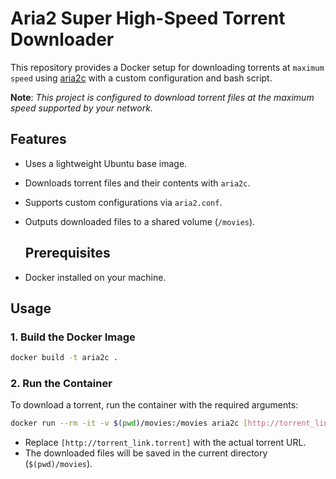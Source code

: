 # Aria2 Super High-Speed Torrent Downloader

This repository provides a Docker setup for downloading torrents at `maximum speed` using [aria2c](https://aria2.github.io/) with a custom configuration and bash script.

**Note**: *This project is configured to download torrent files at the maximum speed supported by your network.*

## Features
- Uses a lightweight Ubuntu base image.
- Downloads torrent files and their contents with `aria2c`.
- Supports custom configurations via `aria2.conf`.
- Outputs downloaded files to a shared volume (`/movies`).

  ## Prerequisites
- Docker installed on your machine.

## Usage

### 1. Build the Docker Image
```bash
docker build -t aria2c .
```

### 2. Run the Container
To download a torrent, run the container with the required arguments:
```bash
docker run --rm -it -v $(pwd)/movies:/movies aria2c [http://torrent_link.torrent]
```
- Replace `[http://torrent_link.torrent]` with the actual torrent URL.
- The downloaded files will be saved in the current directory (`$(pwd)/movies`).
